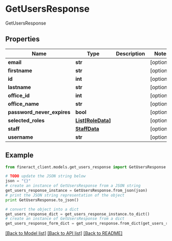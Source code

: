 # GetUsersResponse

GetUsersResponse

## Properties

Name | Type | Description | Notes
------------ | ------------- | ------------- | -------------
**email** | **str** |  | [optional] 
**firstname** | **str** |  | [optional] 
**id** | **int** |  | [optional] 
**lastname** | **str** |  | [optional] 
**office_id** | **int** |  | [optional] 
**office_name** | **str** |  | [optional] 
**password_never_expires** | **bool** |  | [optional] 
**selected_roles** | [**List[RoleData]**](RoleData.md) |  | [optional] 
**staff** | [**StaffData**](StaffData.md) |  | [optional] 
**username** | **str** |  | [optional] 

## Example

```python
from fineract_client.models.get_users_response import GetUsersResponse

# TODO update the JSON string below
json = "{}"
# create an instance of GetUsersResponse from a JSON string
get_users_response_instance = GetUsersResponse.from_json(json)
# print the JSON string representation of the object
print GetUsersResponse.to_json()

# convert the object into a dict
get_users_response_dict = get_users_response_instance.to_dict()
# create an instance of GetUsersResponse from a dict
get_users_response_form_dict = get_users_response.from_dict(get_users_response_dict)
```
[[Back to Model list]](../README.md#documentation-for-models) [[Back to API list]](../README.md#documentation-for-api-endpoints) [[Back to README]](../README.md)


